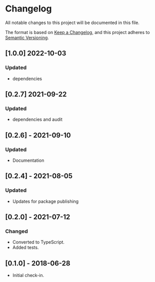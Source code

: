 
# Changelog
All notable changes to this project will be documented in this file.

The format is based on [Keep a Changelog](https://keepachangelog.com/en/1.0.0/),
and this project adheres to [Semantic Versioning](https://semver.org/spec/v2.0.0.html).

## [1.0.0] 2022-10-03
### Updated
- dependencies

## [0.2.7] 2021-09-22
### Updated
- dependencies and audit

## [0.2.6] - 2021-09-10
### Updated
- Documentation 

## [0.2.4] - 2021-08-05
### Updated
- Updates for package publishing

## [0.2.0] - 2021-07-12
### Changed
- Converted to TypeScript.
- Added tests.

## [0.1.0] - 2018-06-28
- Initial check-in.
